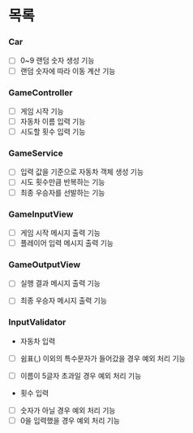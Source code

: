 # 목록

### Car
- [ ] 0~9 랜덤 숫자 생성 기능
- [ ] 랜덤 숫자에 따라 이동 계산 기능

### GameController
- [ ] 게임 시작 기능
- [ ] 자동차 이름 입력 기능
- [ ] 시도할 횟수 입력 기능

### GameService
- [ ] 입력 값을 기준으로 자동차 객체 생성 기능
- [ ] 시도 횟수만큼 반복하는 기능
- [ ] 최종 우승자를 선발하는 기능

### GameInputView
- [ ] 게임 시작 메시지 출력 기능
- [ ] 플레이어 입력 메시지 출력 기능

### GameOutputView
- [ ] 실행 결과 메시지 출력 기능
- [ ] 최종 우승자 메시지 출력 기능


### InputValidator
- 자동차 입력
- [ ] 쉼표(,) 이외의 특수문자가 들어갔을 경우 예외 처리 기능
- [ ] 이름이 5글자 초과일 경우 예외 처리 기능


- 횟수 입력
- [ ] 숫자가 아닐 경우 예외 처리 기능
- [ ] 0을 입력했을 경우 예외 처리 기능